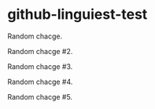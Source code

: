 # github-linguiest-test

Random chacge.

Random chacge #2.

Random chacge #3.

Random chacge #4.

Random chacge #5.
